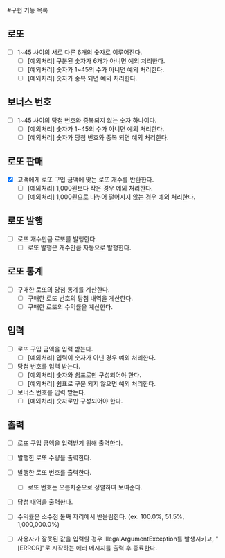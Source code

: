 #구현 기능 목록
## 로또
- [ ] 1~45 사이의 서로 다른 6개의 숫자로 이루어진다.
  - [ ] [예외처리] 구분된 숫자가 6개가 아니면 예외 처리한다.
  - [ ] [예외처리] 숫자가 1~45의 수가 아니면 예외 처리한다.
  - [ ] [예외처리] 숫자가 중복 되면 예외 처리한다.

## 보너스 번호
- [ ] 1~45 사이의 당첨 번호와 중복되지 않는 숫자 하나이다.
  - [ ] [예외처리] 숫자가 1~45의 수가 아니면 예외 처리한다.
  - [ ] [예외처리] 숫자가 당첨 번호와 중복 되면 예외 처리한다.

## 로또 판매
- [x] 고객에게 로또 구입 금액에 맞는 로또 개수를 반환한다.
  - [ ] [예외처리] 1,000원보다 작은 경우 예외 처리한다.
  - [ ] [예외처리] 1,000원으로 나누어 떨어지지 않는 경우 예외 처리한다.

## 로또 발행 
- [ ] 로또 개수만큼 로또를 발행한다.
  - [ ] 로또 발행은 개수만큼 자동으로 발행한다.

## 로또 통계
- [ ] 구매한 로또의 당첨 통계를 계산한다. 
  - [ ] 구매한 로또 번호의 당첨 내역을 계산한다.
  - [ ] 구매한 로또의 수익률을 계산한다. 

## 입력
- [ ] 로또 구입 금액을 입력 받는다. 
  - [ ] [예외처리] 입력이 숫자가 아닌 경우 예외 처리한다.
  
- [ ] 당첨 번호를 입력 받는다.
  - [ ] [예외처리] 숫자와 쉼표로만 구성되어야 한다.
  - [ ] [예외처리] 쉼표로 구분 되지 않으면 예외 처리한다.
    
- [ ] 보너스 번호를 입력 받는다.
  - [ ] [예외처리] 숫자로만 구성되어야 한다.

## 출력 
- [ ] 로또 구입 금액을 입력받기 위해 출력한다.
- [ ] 발행한 로또 수량을 출력한다.
- [ ] 발행한 로또 번호를 출력한다. 
  - [ ] 로또 번호는 오름차순으로 정렬하여 보여준다.
- [ ] 당첨 내역을 출력한다.
- [ ] 수익률은 소수점 둘째 자리에서 반올림한다. (ex. 100.0%, 51.5%, 1,000,000.0%)
- [ ] 사용자가 잘못된 값을 입력할 경우 IllegalArgumentException를 발생시키고, "[ERROR]"로 시작하는 에러 메시지를 출력 후 종료한다.

